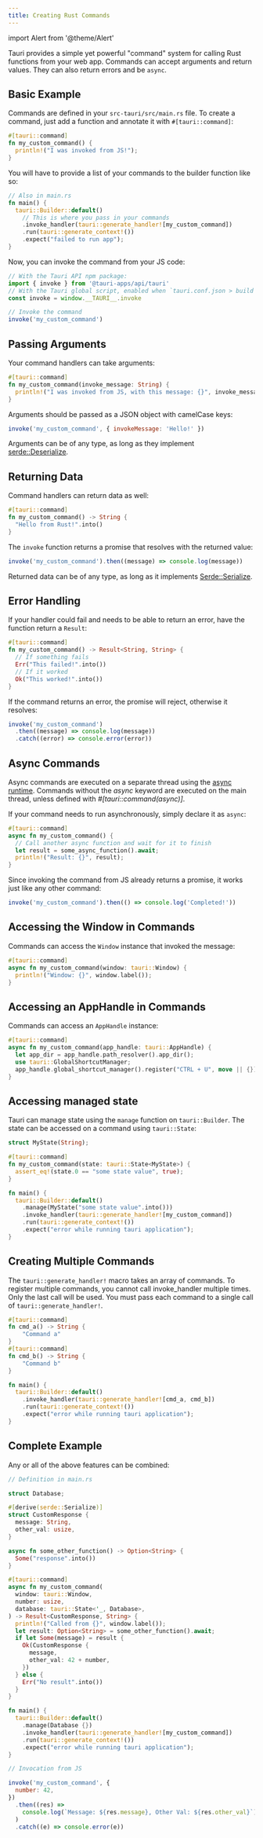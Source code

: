 ```yaml
---
title: Creating Rust Commands
---
```


import Alert from '@theme/Alert'

Tauri provides a simple yet powerful "command" system for calling Rust functions from your web app. Commands can accept arguments and return values. They can also return errors and be `async`.

## Basic Example

Commands are defined in your `src-tauri/src/main.rs` file. To create a command, just add a function and annotate it with `#[tauri::command]`:

```rust
#[tauri::command]
fn my_custom_command() {
  println!("I was invoked from JS!");
}
```

You will have to provide a list of your commands to the builder function like so:

```rust
// Also in main.rs
fn main() {
  tauri::Builder::default()
    // This is where you pass in your commands
    .invoke_handler(tauri::generate_handler![my_custom_command])
    .run(tauri::generate_context!())
    .expect("failed to run app");
}
```

Now, you can invoke the command from your JS code:

```js
// With the Tauri API npm package:
import { invoke } from '@tauri-apps/api/tauri'
// With the Tauri global script, enabled when `tauri.conf.json > build > withGlobalTauri` is set to true:
const invoke = window.__TAURI__.invoke

// Invoke the command
invoke('my_custom_command')
```

## Passing Arguments

Your command handlers can take arguments:

```rust
#[tauri::command]
fn my_custom_command(invoke_message: String) {
  println!("I was invoked from JS, with this message: {}", invoke_message);
}
```

Arguments should be passed as a JSON object with camelCase keys:

```js
invoke('my_custom_command', { invokeMessage: 'Hello!' })
```

Arguments can be of any type, as long as they implement [serde::Deserialize](https://serde.rs/derive.html).

## Returning Data

Command handlers can return data as well:

```rust
#[tauri::command]
fn my_custom_command() -> String {
  "Hello from Rust!".into()
}
```

The `invoke` function returns a promise that resolves with the returned value:

```js
invoke('my_custom_command').then((message) => console.log(message))
```

Returned data can be of any type, as long as it implements [Serde::Serialize](https://serde.rs/derive.html).

## Error Handling

If your handler could fail and needs to be able to return an error, have the function return a `Result`:

```rust
#[tauri::command]
fn my_custom_command() -> Result<String, String> {
  // If something fails
  Err("This failed!".into())
  // If it worked
  Ok("This worked!".into())
}
```

If the command returns an error, the promise will reject, otherwise it resolves:

```js
invoke('my_custom_command')
  .then((message) => console.log(message))
  .catch((error) => console.error(error))
```

## Async Commands

<Alert title="Note">
Async commands are executed on a separate thread using the <a href="https://docs.rs/tauri/1.0.0-beta.8/tauri/async_runtime/fn.spawn.html">async runtime</a>.
Commands without the <i>async</i> keyword are executed on the main thread, unless defined with <i>#[tauri::command(async)]</i>.
</Alert>

If your command needs to run asynchronously, simply declare it as `async`:

```rust
#[tauri::command]
async fn my_custom_command() {
  // Call another async function and wait for it to finish
  let result = some_async_function().await;
  println!("Result: {}", result);
}
```

Since invoking the command from JS already returns a promise, it works just like any other command:

```js
invoke('my_custom_command').then(() => console.log('Completed!'))
```

## Accessing the Window in Commands

Commands can access the `Window` instance that invoked the message:

```rust
#[tauri::command]
async fn my_custom_command(window: tauri::Window) {
  println!("Window: {}", window.label());
}
```

## Accessing an AppHandle in Commands

Commands can access an `AppHandle` instance:

```rust
#[tauri::command]
async fn my_custom_command(app_handle: tauri::AppHandle) {
  let app_dir = app_handle.path_resolver().app_dir();
  use tauri::GlobalShortcutManager;
  app_handle.global_shortcut_manager().register("CTRL + U", move || {});
}
```

## Accessing managed state

Tauri can manage state using the `manage` function on `tauri::Builder`.
The state can be accessed on a command using `tauri::State`:

```rust
struct MyState(String);

#[tauri::command]
fn my_custom_command(state: tauri::State<MyState>) {
  assert_eq!(state.0 == "some state value", true);
}

fn main() {
  tauri::Builder::default()
    .manage(MyState("some state value".into()))
    .invoke_handler(tauri::generate_handler![my_custom_command])
    .run(tauri::generate_context!())
    .expect("error while running tauri application");
}
```

## Creating Multiple Commands

The `tauri::generate_handler!` macro takes an array of commands. To register
multiple commands, you cannot call invoke_handler multiple times. Only the last
call will be used. You must pass each command to a single call of
`tauri::generate_handler!`.

```rust
#[tauri::command]
fn cmd_a() -> String {
	"Command a"
}
#[tauri::command]
fn cmd_b() -> String {
	"Command b"
}

fn main() {
  tauri::Builder::default()
    .invoke_handler(tauri::generate_handler![cmd_a, cmd_b])
    .run(tauri::generate_context!())
    .expect("error while running tauri application");
}
```

## Complete Example

Any or all of the above features can be combined:

```rust title=main.rs
// Definition in main.rs

struct Database;

#[derive(serde::Serialize)]
struct CustomResponse {
  message: String,
  other_val: usize,
}

async fn some_other_function() -> Option<String> {
  Some("response".into())
}

#[tauri::command]
async fn my_custom_command(
  window: tauri::Window,
  number: usize,
  database: tauri::State<'_, Database>,
) -> Result<CustomResponse, String> {
  println!("Called from {}", window.label());
  let result: Option<String> = some_other_function().await;
  if let Some(message) = result {
    Ok(CustomResponse {
      message,
      other_val: 42 + number,
    })
  } else {
    Err("No result".into())
  }
}

fn main() {
  tauri::Builder::default()
    .manage(Database {})
    .invoke_handler(tauri::generate_handler![my_custom_command])
    .run(tauri::generate_context!())
    .expect("error while running tauri application");
}
```

```js
// Invocation from JS

invoke('my_custom_command', {
  number: 42,
})
  .then((res) =>
    console.log(`Message: ${res.message}, Other Val: ${res.other_val}`)
  )
  .catch((e) => console.error(e))
```
